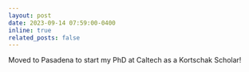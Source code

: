 ```yaml
---
layout: post
date: 2023-09-14 07:59:00-0400
inline: true
related_posts: false
---
```


Moved to Pasadena to start my PhD at Caltech as a Kortschak Scholar!